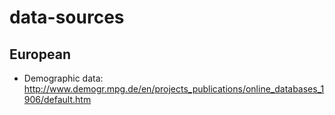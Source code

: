 # data-sources

## European

* Demographic data: http://www.demogr.mpg.de/en/projects_publications/online_databases_1906/default.htm
